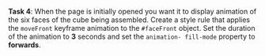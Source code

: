 **Task 4**: When the page is initially opened you want it to display animation of the six faces of the cube being assembled. Create a style rule that applies the `moveFront` keyframe animation to the `#faceFront` object. Set the duration of the animation to **3** seconds and set the `animation- fill-mode` property to **forwards**.
